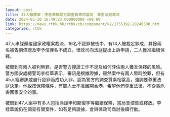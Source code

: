 ```yaml
---
layout: post
title: 47人顛覆案｜李桂華稱警方調查質素相當高　尊重法庭裁決
date: 2024-05-30 16:49:23.000000000 +08:00
link: https://news.rthk.hk/rthk/ch/component/k2/1755392-20240530.htm
categories: rthk
---
```


47人串謀顛覆國家政權案裁決，16名不認罪被告中，有14人被裁定罪成，其餘兩名被告劉偉聰及李予信罪名不成立，律政司向法庭提出上訴申請，二人獲准繼續保釋。

被問到有兩人被判無罪，是否警方搜證工作不足及如何評估兩人獲准保釋的風險。警方國安處總警司李桂華表示，審訊是根據證據，雖然案中有兩人暫時脫罪，但有45人經審訊或自行認罪而成功入罪，認為警方的調查質素相當高，強調要尊重法庭決定。他說按保釋條件，有關人士不准離開香港，希望他們尊重法律，不從事危害國家安全的事。

被問到47人案中有多人包括涂謹申和鄺俊宇等繼續保釋，當局會控告或釋放。李桂華說仍在調查有關案件，如有足夠證據，會與律政司商討後續行動。
